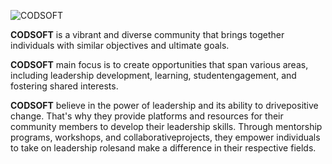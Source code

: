 ![CODSOFT](https://github.com/TheOloyede/CODSOFT/assets/139631433/80bde834-6bee-467a-8461-c1a4565b8d25)

**CODSOFT** is a vibrant and diverse community that brings together individuals with similar objectives and ultimate goals. 

**CODSOFT** main focus is to create opportunities that span various areas, including leadership development, learning, studentengagement, and fostering shared interests.

**CODSOFT** believe in the power of leadership and its ability to drivepositive change. That's why they provide platforms and resources for their community members to develop their leadership skills. Through mentorship programs, workshops, and collaborativeprojects, they empower individuals to take on leadership rolesand make a difference in their respective fields.
